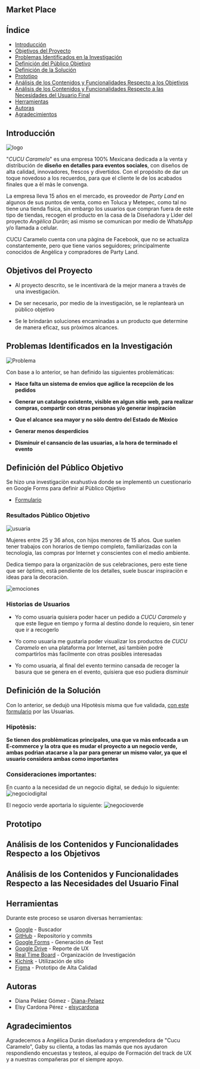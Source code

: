 ## Market Place

## Índice

- [Introducción](#Introducción)
- [Objetivos del Proyecto](#Objetivos-del-Proyecto)
- [Problemas Identificados en la Investigación](#Problemas-Identificados-en-la-Investigación)
- [Definición del Público Objetivo](#Definición-del-Público-Objetivo)
- [Definición de la Solución](#Definición-de-la-Solución)
- [Prototipo](#Prototipo)
- [Análisis de los Contenidos y Funcionalidades Respecto a los Objetivos](#Análisis-de-los-Contenidos-y-Funcionalidades-Respecto-a-los-Objetivos)
- [Análisis de los Contenidos y Funcionalidades Respecto a las Necesidades del Usuario Final](#Análisis-de-los-Contenidos-y-Funcionalidades-Respecto-a-las-Necesidades-del-Usuario-Final)
- [Herramientas](#Herramientas)
- [Autoras](#autoras)
- [Agradecimientos](#agradecimientos)

## Introducción

![logo](https://github.com/elsycardona/e-commerce/blob/ramaElsy/Imagenes/logo.png?raw=true)

"*CUCU Caramelo*" es una empresa 100% Mexicana dedicada a la venta y distribución de **diseño en detalles para eventos sociales**, con diseños de alta calidad, innovadores, frescos y divertidos.
Con el propósito de dar un toque novedoso a los recuerdos, para que el cliente le de los acabados finales que a èl màs le convenga.

La empresa lleva 15 años en el mercado, es proveedor de *Party Land* en algunos de sus puntos de venta, como en Toluca y Metepec, como tal no tiene una tienda fìsica, sin embargo los usuarios que compran fuera de este tipo de tiendas, recogen el producto en la casa de la Diseñadora y Lìder del proyecto *Angèlica Duràn*; asì mismo se comunican por medio de WhatsApp y/o llamada a celular.

CUCU Caramelo cuenta con una pàgina de Facebook, que no se actualiza constantemente, pero que tiene varios seguidores; principalmente conocidos de Angèlica y compradores de Party Land.


## Objetivos del Proyecto

* Al proyecto descrito, se le incentivarà de la mejor manera a travès de una investigaciòn.

* De ser necesario, por medio de la investigaciòn, se le replantearà un pùblico objetivo

* Se le brindaràn soluciones encaminadas a un producto que determine de manera eficaz, sus pròximos alcances.


## Problemas Identificados en la Investigación


![Problema](https://github.com/elsycardona/e-commerce/blob/ramaElsy/Imagenes/Problema.png?raw=true)


Con base a lo anterior, se han definido las siguientes problemàticas:

* __Hace falta un sistema de envìos que agilice la recepciòn de los pedidos__

* __Generar un catalogo existente, visible en algun sitio web, para realizar compras, compartir con otras personas y/o generar inspiraciòn__

* __Que el alcance sea mayor y no sòlo dentro del Estado de Mèxico__

* __Generar menos desperdicios__

* __Disminuir el cansancio de las usuarias, a la hora de terminado el evento__



## Definición del Público Objetivo

Se hizo una investigaciòn exahustiva donde se implementò un cuestionario en Google Forms para definir al Pùblico Objetivo

* [Formulario](https://goo.gl/forms/tIii4u1RYboI15UC3)


### Resultados Pùblico Objetivo

![usuaria](https://github.com/elsycardona/e-commerce/blob/ramaElsy/Imagenes/usuaria.png?raw=true)

Mujeres entre 25 y 36 años, con hijos menores de 15 años.
Que suelen tener trabajos con horarios de tiempo completo, familiarizadas con la tecnologìa, las compras por Internet y conscientes con el medio ambiente.

Dedica tiempo para la organizaciòn de sus celebraciones, pero este tiene que ser òptimo, està pendiente de los detalles, suele buscar inspiraciòn e ideas para la decoraciòn.

![emociones](https://github.com/elsycardona/e-commerce/blob/ramaElsy/Imagenes/emocionesusuaria.png?raw=true)


### Historias de Usuarios

* Yo como usuaria quisiera poder hacer un pedido a *CUCU Caramelo* y que este llegue en tiempo y forma al destino donde lo requiero, sin tener que ir a recogerlo

* Yo como usuaria me gustarìa poder visualizar los productos de *CUCU Caramelo* en una plataforma por Internet, asì tambièn podrè compartirlos màs facilmente con otras posibles interesadas

* Yo como usuaria, al final del evento termino cansada de recoger la basura que se genera en el evento, quisiera que eso pudiera disminuir


## Definición de la Solución

Con lo anterior, se dedujò una Hipotèsis misma que fue validada, [con este formulario](https://goo.gl/forms/7445AIGnHWwRCe9v2) por las Usuarias.

### Hipotèsis: 

__Se tienen dos problèmaticas principales, una que va màs enfocada a un E-commerce y la otra que es mudar el proyecto a un negocio verde, ambas podrìan atacarse a la par para generar un mismo valor, ya que el usuario considera ambas como importantes__


### Consideraciones importantes:

En cuanto a la necesidad de un negocio digital, se dedujo lo siguiente:
![negociodigital](https://github.com/elsycardona/e-commerce/blob/ramaElsy/Imagenes/negociodigital.png?raw=true)

El negocio verde aportarìa lo siguiente:
![negocioverde](https://github.com/elsycardona/e-commerce/blob/ramaElsy/Imagenes/negocioverde.png?raw=true)

## Prototipo

## Análisis de los Contenidos y Funcionalidades Respecto a los Objetivos

## Análisis de los Contenidos y Funcionalidades Respecto a las Necesidades del Usuario Final

## Herramientas

Durante este proceso se usaron diversas herramientas:
- [Google](https://www.google.com/) - Buscador
- [GitHub](https://github.com/) - Repositorio y commits
- [Google Forms](https://www.google.com/forms/about/) - Generación de Test
- [Google Drive](https://www.google.com/intl/es-419/drive/) - Reporte de UX
- [Real Time Board](https://realtimeboard.com) - Organización de Investigación
- [Kichink](https://www.kichink.com/) - Utilización de sitio
- [Figma](https://www.figma.com/prototyping-tool/) - Prototipo de Alta Calidad

## Autoras

- Diana Peláez Gómez - [Diana-Pelaez](https://github.com/Diana-Pelaez)
- Elsy Cardona Pérez - [elsycardona](https://github.com/elsycardona/)

## Agradecimientos

Agradecemos a Angélica Durán diseñadora y emprendedora de "Cucu Caramelo", Gaby su clienta, a todas las mamás que nos ayudaron respondiendo encuestas y testeos, al equipo de Formación del track de UX y a nuestras compañeras por el siempre apoyo.
